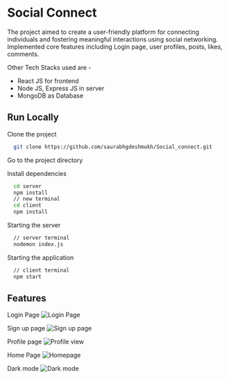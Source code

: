
# Social Connect

The project aimed to create a user-friendly platform for connecting individuals and fostering meaningful interactions using social networking. Implemented core features including Login page, user profiles, posts, likes, comments.

Other Tech Stacks used are - 

- React JS for frontend
- Node JS, Express JS in server
- MongoDB as Database




## Run Locally

Clone the project

```bash
  git clone https://github.com/saurabhgdeshmukh/Social_connect.git
```
Go to the project directory

Install dependencies

```bash
  cd server
  npm install
  // new terminal
  cd client
  npm install
```

Starting the server

```bash
  // server terminal
  nodemon index.js
```
Starting the application

```bash
  // client terminal  
  npm start
```



## Features

Login Page
![Login Page](https://github.com/saurabhgdeshmukh/Social_connect/assets/128806572/3ee2148e-9908-4357-acc4-b59281e415d5)

Sign up page
![Sign up page](https://github.com/saurabhgdeshmukh/Social_connect/assets/128806572/0d4e2b90-8716-4487-b43c-562c6f8054c4)

Profile page
![Profile view](https://github.com/saurabhgdeshmukh/Social_connect/assets/128806572/4ae58fd3-4901-4a32-bda4-5b3ee887b86f)

Home Page
![Homepage](https://github.com/saurabhgdeshmukh/Social_connect/assets/128806572/14e7f18d-cb0b-4d19-8105-df48b23276d4)

Dark mode
![Dark mode](https://github.com/saurabhgdeshmukh/Social_connect/assets/128806572/066914c7-4a2a-42ba-bc1a-2d32de2952ef)
